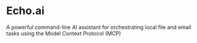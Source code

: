 # Echo.ai
A powerful command-line AI assistant for orchestrating local file and email tasks using the Model Context Protocol (MCP)
